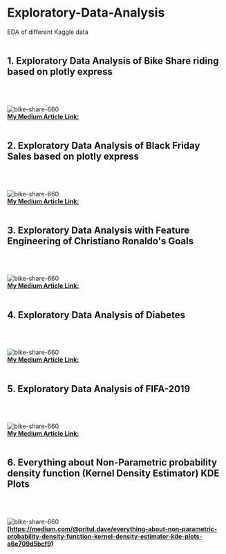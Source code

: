 # Exploratory-Data-Analysis
EDA of different Kaggle data <br/><br/>
<h2> 1. Exploratory Data Analysis of Bike Share riding based on plotly express</h2> <br/><br/>

![bike-share-660](https://user-images.githubusercontent.com/41751718/151131437-d310fad2-0944-4dda-a850-2efb4849ddad.jpg) <br/>
<b> [My Medium Article Link:](https://medium.com/@pritul.dave/exploratory-data-analysis-of-bike-share-riding-based-on-plotly-express-5a5e5d726281) </b>
<br/>
<br/>
<h2> 2. Exploratory Data Analysis of Black Friday Sales based on plotly express</h2> <br/><br/>

![bike-share-660](https://miro.medium.com/max/1400/1*_2_C7lkLvNqA8-LhTdgjHA.jpeg) <br/>
<b> [My Medium Article Link:](https://medium.com/@pritul.dave/exploratory-data-analysis-of-black-friday-sales-using-plotly-python-b2f14ca24bfc) </b>
<br/>
<br/>
<h2> 3. Exploratory Data Analysis with Feature Engineering of Christiano Ronaldo's Goals </h2> <br/> <br/>

![bike-share-660](https://miro.medium.com/max/1228/0*OTy5OShbYlt0F8l6.jpg) <br/>
<b> [My Medium Article Link:](https://medium.com/@pritul.dave/exploratory-data-analysis-of-christiano-ronaldos-goals-b97e726d41b6) </b>
<br/>
<br/>
<h2> 4. Exploratory Data Analysis of Diabetes </h2> <br/> <br/>

![bike-share-660](https://miro.medium.com/proxy/1*yv2l4GTRMJi09qPsszb9WQ.png) <br/>
<b> [My Medium Article Link:](https://medium.com/@pritul.dave/exploratory-data-analysis-diabetes-3ec1fc804b4b) </b>
<br/>
<br/>
<h2> 5. Exploratory Data Analysis of FIFA-2019 </h2> <br/> <br/>

![bike-share-660](https://miro.medium.com/max/700/1*yaaWHa7e6efoK2pNU4GOtQ.png) <br/>
<b> [My Medium Article Link:](https://medium.com/@pritul.dave/indepth-analysis-of-fifa-2019-using-plotly-and-predicting-the-player-value-for-bargaining-using-b5fd04520224) </b>
<br/>
<br/>
<h2> 6. Everything about Non-Parametric probability density function (Kernel Density Estimator) KDE Plots </h2> <br/> <br/>

![bike-share-660](https://miro.medium.com/max/1400/1*T5fOjqHDFdkf06ausmCLvg.png) <br/>
<b> [https://medium.com/@pritul.dave/everything-about-non-parametric-probability-density-function-kernel-density-estimator-kde-plots-a6e709d5bcf9) </b>
<br/>
<br/>
